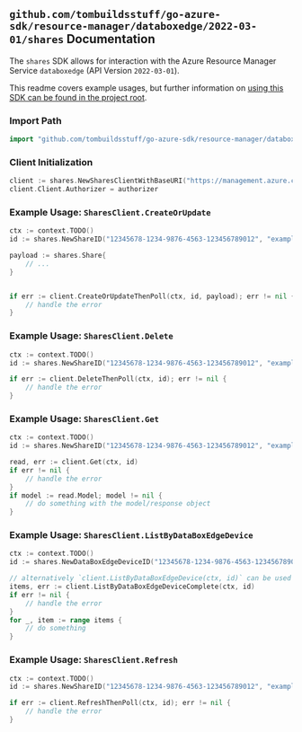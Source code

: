 
## `github.com/tombuildsstuff/go-azure-sdk/resource-manager/databoxedge/2022-03-01/shares` Documentation

The `shares` SDK allows for interaction with the Azure Resource Manager Service `databoxedge` (API Version `2022-03-01`).

This readme covers example usages, but further information on [using this SDK can be found in the project root](https://github.com/tombuildsstuff/go-azure-sdk/tree/main/docs).

### Import Path

```go
import "github.com/tombuildsstuff/go-azure-sdk/resource-manager/databoxedge/2022-03-01/shares"
```


### Client Initialization

```go
client := shares.NewSharesClientWithBaseURI("https://management.azure.com")
client.Client.Authorizer = authorizer
```


### Example Usage: `SharesClient.CreateOrUpdate`

```go
ctx := context.TODO()
id := shares.NewShareID("12345678-1234-9876-4563-123456789012", "example-resource-group", "dataBoxEdgeDeviceValue", "shareValue")

payload := shares.Share{
	// ...
}


if err := client.CreateOrUpdateThenPoll(ctx, id, payload); err != nil {
	// handle the error
}
```


### Example Usage: `SharesClient.Delete`

```go
ctx := context.TODO()
id := shares.NewShareID("12345678-1234-9876-4563-123456789012", "example-resource-group", "dataBoxEdgeDeviceValue", "shareValue")

if err := client.DeleteThenPoll(ctx, id); err != nil {
	// handle the error
}
```


### Example Usage: `SharesClient.Get`

```go
ctx := context.TODO()
id := shares.NewShareID("12345678-1234-9876-4563-123456789012", "example-resource-group", "dataBoxEdgeDeviceValue", "shareValue")

read, err := client.Get(ctx, id)
if err != nil {
	// handle the error
}
if model := read.Model; model != nil {
	// do something with the model/response object
}
```


### Example Usage: `SharesClient.ListByDataBoxEdgeDevice`

```go
ctx := context.TODO()
id := shares.NewDataBoxEdgeDeviceID("12345678-1234-9876-4563-123456789012", "example-resource-group", "dataBoxEdgeDeviceValue")

// alternatively `client.ListByDataBoxEdgeDevice(ctx, id)` can be used to do batched pagination
items, err := client.ListByDataBoxEdgeDeviceComplete(ctx, id)
if err != nil {
	// handle the error
}
for _, item := range items {
	// do something
}
```


### Example Usage: `SharesClient.Refresh`

```go
ctx := context.TODO()
id := shares.NewShareID("12345678-1234-9876-4563-123456789012", "example-resource-group", "dataBoxEdgeDeviceValue", "shareValue")

if err := client.RefreshThenPoll(ctx, id); err != nil {
	// handle the error
}
```
